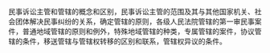 民事诉讼主管和管辖的概念和区别，民事诉讼主管的范围及其与其他国家机关、社会团体解决民事纠纷的关系，确定管辖的原则，各级人民法院管辖的第一审民事案件，普通地域管辖的原则和例外，特殊地域管辖的种类，专属管辖的案件，协议管辖的条件，移送管辖与管辖权转移的区别和联系，管辖权异议的条件。